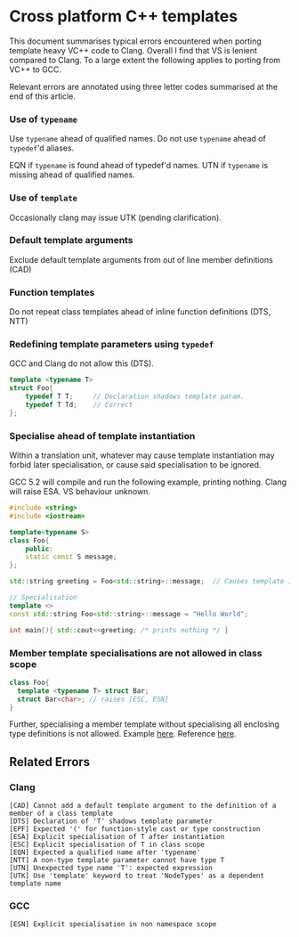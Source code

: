 # Cross platform C++ templates #

This document summarises typical errors encountered when porting template heavy VC++ code to Clang. Overall I find that VS is lenient compared to Clang. To a large extent the following applies to porting from VC++ to GCC.

Relevant errors are annotated using three letter codes summarised at the end of this article.

### Use of `typename` ###

Use `typename` ahead of qualified names. Do not use `typename` ahead of `typedef`'d aliases.

EQN if `typename` is found ahead of typedef'd names.
UTN if `typename` is missing ahead of qualified names.

### Use of `template` ###

Occasionally clang may issue UTK (pending clarification).

### Default template arguments ###

Exclude default template arguments from out of line member definitions (CAD)

### Function templates ###

Do not repeat class templates ahead of inline function definitions (DTS, NTT)

### Redefining template parameters using `typedef` ###

GCC and Clang do not allow this (DTS).

```C++
template <typename T>
struct Foo{
    typedef T T;     // Declaration shadows template param.
    typedef T Td;    // Correct
};
```
 
### Specialise ahead of template instantiation ###

Within a translation unit, whatever may cause template instantiation may forbid later specialisation, or cause said specialisation to be ignored.

GCC 5.2 will compile and run the following example, printing nothing. Clang will raise ESA.
VS behaviour unknown.

```C++
#include <string>
#include <iostream>

template<typename S>
class Foo{
    public:
    static const S message;
};

std::string greeting = Foo<std::string>::message;  // Causes template instantiation

// Specialisation
template <>
const std::string Foo<std::string>::message = "Hello World";

int main(){ std::cout<<greeting; /* prints nothing */ }
```

### Member template specialisations are not allowed in class scope ###

```C++
class Foo{
  template <typename T> struct Bar;
  struct Bar<char>; // raises [ESC, ESN]
}
```

Further, specialising a member template without specialising all enclosing type definitions is not allowed. 
Example [here](https://gist.github.com/uni-bbl/c0d61799e62bd9a8ffe80965cfda1431).
Reference [here](http://en.cppreference.com/w/cpp/language/template_specialization).

## Related Errors ##

### Clang ###

```
[CAD] Cannot add a default template argument to the definition of a member of a class template 
[DTS] Declaration of 'T' shadows template parameter 
[EPF] Expected '(' for function-style cast or type construction 
[ESA] Explicit specialisation of T after instantiation 
[ESC] Explicit specialisation of T in class scope 
[EQN] Expected a qualified name after 'typename' 
[NTT] A non-type template parameter cannot have type T 
[UTN] Unexpected type name 'T': expected expression 
[UTK] Use 'template' keyword to treat 'NodeTypes' as a dependent template name 
```

### GCC ###

```
[ESN] Explicit specialisation in non namespace scope
```
